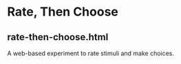 # Rate, Then Choose

## rate-then-choose.html
A web-based experiment to rate stimuli and make choices.
